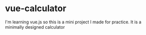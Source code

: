 # vue-calculator
I'm learning vue.js so this is a mini project I made for practice. It is a minimally designed calculator
